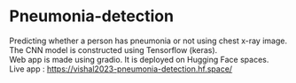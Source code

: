# Pneumonia-detection
Predicting whether a person has pneumonia or not using chest x-ray image.<br>
The CNN model is constructed using Tensorflow (keras).<br>
Web app is made using gradio. It is deployed on Hugging Face spaces.<br>
Live app : https://vishal2023-pneumonia-detection.hf.space/
